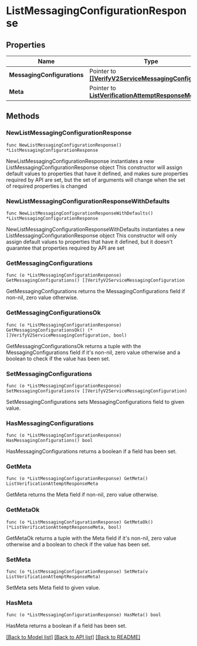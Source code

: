 # ListMessagingConfigurationResponse

## Properties

Name | Type | Description | Notes
------------ | ------------- | ------------- | -------------
**MessagingConfigurations** | Pointer to [**[]VerifyV2ServiceMessagingConfiguration**](VerifyV2ServiceMessagingConfiguration.md) |  | [optional] 
**Meta** | Pointer to [**ListVerificationAttemptResponseMeta**](ListVerificationAttemptResponse_meta.md) |  | [optional] 

## Methods

### NewListMessagingConfigurationResponse

`func NewListMessagingConfigurationResponse() *ListMessagingConfigurationResponse`

NewListMessagingConfigurationResponse instantiates a new ListMessagingConfigurationResponse object
This constructor will assign default values to properties that have it defined,
and makes sure properties required by API are set, but the set of arguments
will change when the set of required properties is changed

### NewListMessagingConfigurationResponseWithDefaults

`func NewListMessagingConfigurationResponseWithDefaults() *ListMessagingConfigurationResponse`

NewListMessagingConfigurationResponseWithDefaults instantiates a new ListMessagingConfigurationResponse object
This constructor will only assign default values to properties that have it defined,
but it doesn't guarantee that properties required by API are set

### GetMessagingConfigurations

`func (o *ListMessagingConfigurationResponse) GetMessagingConfigurations() []VerifyV2ServiceMessagingConfiguration`

GetMessagingConfigurations returns the MessagingConfigurations field if non-nil, zero value otherwise.

### GetMessagingConfigurationsOk

`func (o *ListMessagingConfigurationResponse) GetMessagingConfigurationsOk() (*[]VerifyV2ServiceMessagingConfiguration, bool)`

GetMessagingConfigurationsOk returns a tuple with the MessagingConfigurations field if it's non-nil, zero value otherwise
and a boolean to check if the value has been set.

### SetMessagingConfigurations

`func (o *ListMessagingConfigurationResponse) SetMessagingConfigurations(v []VerifyV2ServiceMessagingConfiguration)`

SetMessagingConfigurations sets MessagingConfigurations field to given value.

### HasMessagingConfigurations

`func (o *ListMessagingConfigurationResponse) HasMessagingConfigurations() bool`

HasMessagingConfigurations returns a boolean if a field has been set.

### GetMeta

`func (o *ListMessagingConfigurationResponse) GetMeta() ListVerificationAttemptResponseMeta`

GetMeta returns the Meta field if non-nil, zero value otherwise.

### GetMetaOk

`func (o *ListMessagingConfigurationResponse) GetMetaOk() (*ListVerificationAttemptResponseMeta, bool)`

GetMetaOk returns a tuple with the Meta field if it's non-nil, zero value otherwise
and a boolean to check if the value has been set.

### SetMeta

`func (o *ListMessagingConfigurationResponse) SetMeta(v ListVerificationAttemptResponseMeta)`

SetMeta sets Meta field to given value.

### HasMeta

`func (o *ListMessagingConfigurationResponse) HasMeta() bool`

HasMeta returns a boolean if a field has been set.


[[Back to Model list]](../README.md#documentation-for-models) [[Back to API list]](../README.md#documentation-for-api-endpoints) [[Back to README]](../README.md)


